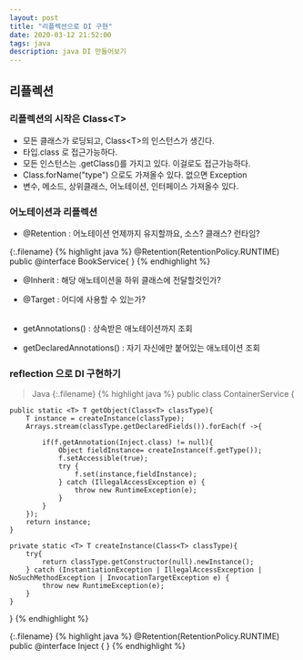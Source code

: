 ```yaml
---
layout: post
title: "리플렉션으로 DI 구현"
date: 2020-03-12 21:52:00
tags: java
description: java DI 만들어보기
---
```


## 리플렉션

### 리플렉션의 시작은 Class\<T>
- 모든 클래스가 로딩되고, Class\<T>의 인스턴스가 생긴다.
- 타입.class 로 접근가능하다.
- 모든 인스턴스는 .getClass()를 가지고 있다. 이걸로도 접근가능하다.
- Class.forName("type") 으로도 가져올수 있다. 없으면 Exception
- 변수, 메소드, 상위클래스, 어노테이션, 인터페이스 가져올수 있다.

### 어노테이션과 리플렉션
- @Retention : 어노테이션 언제까지 유지할까요, 소스? 클래스? 런타임?

{:.filename}
{% highlight java %}
@Retention(RetentionPolicy.RUNTIME)
public @interface BookService{
}
{% endhighlight %}

- @Inherit : 해당 애노테이션을 하위 클래스에 전달할것인가?
- @Target : 어디에 사용할 수 있는가?
</br></br>

- getAnnotations() : 상속받은 애노테이션까지 조회
- getDeclaredAnnotations() : 자기 자신에만 붙어있는 애노테이션 조회


### reflection 으로 DI 구현하기

>Java
{:.filename}
{% highlight java %}
public class ContainerService {

    public static <T> T getObject(Class<T> classType){
        T instance = createInstance(classType);
        Arrays.stream(classType.getDeclaredFields()).forEach(f ->{

            if(f.getAnnotation(Inject.class) != null){
                Object fieldInstance= createInstance(f.getType());
                f.setAccessible(true);
                try {
                    f.set(instance,fieldInstance);
                } catch (IllegalAccessException e) {
                    throw new RuntimeException(e);
                }
            }
        });
        return instance;
    }

    private static <T> T createInstance(Class<T> classType){
        try{
            return classType.getConstructor(null).newInstance();
        } catch (InstantiationException | IllegalAccessException | NoSuchMethodException | InvocationTargetException e) {
            throw new RuntimeException(e);
        }
    }
}
{% endhighlight %}


{:.filename}
{% highlight java %}
@Retention(RetentionPolicy.RUNTIME)
public @interface Inject {
}
{% endhighlight %}